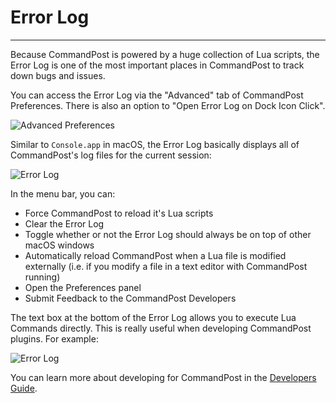 # Error Log
---

Because CommandPost is powered by a huge collection of Lua scripts, the Error Log is one of the most important places in CommandPost to track down bugs and issues.

You can access the Error Log via the "Advanced" tab of CommandPost Preferences. There is also an option to "Open Error Log on Dock Icon Click".

![Advanced Preferences](../../advanced-preferences.png)

Similar to `Console.app` in macOS, the Error Log basically displays all of CommandPost's log files for the current session:

![Error Log](../../error-log.png)

In the menu bar, you can:

- Force CommandPost to reload it's Lua scripts
- Clear the Error Log
- Toggle whether or not the Error Log should always be on top of other macOS windows
- Automatically reload CommandPost when a Lua file is modified externally (i.e. if you modify a file in a text editor with CommandPost running)
- Open the Preferences panel
- Submit Feedback to the CommandPost Developers

The text box at the bottom of the Error Log allows you to execute Lua Commands directly. This is really useful when developing CommandPost plugins. For example:

![Error Log](../../error-log-code.png)

You can learn more about developing for CommandPost in the [Developers Guide](https://dev.commandpost.io).